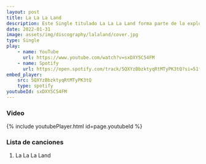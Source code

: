 ```yaml
---
layout: post
title: La La La Land
description: Este Single titulado La La La Land forma parte de la exploración del proceso de creación musical de Jhey Pi.
date: 2022-01-31
image: assets/img/discography/lalaland/cover.jpg
type: Single
play:
    - name: YouTube
      url: https://www.youtube.com/watch?v=sxDXY5C54FM
    - name: Spotify
      url: https://open.spotify.com/track/5QXYzBbzktyqRtMTyPK3tQ?si=51fbb03417834ff3
embed_player:
    src: 5QXYzBbzktyqRtMTyPK3tQ
    type: spotify
youtubeId: sxDXY5C54FM
---
```

### Video
{% include youtubePlayer.html id=page.youtubeId %}

### Lista de canciones

1. La La La Land
